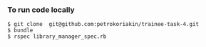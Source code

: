 ### To run code locally

```
$ git clone  git@github.com:petrokoriakin/trainee-task-4.git
$ bundle
$ rspec library_manager_spec.rb
```